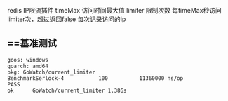 redis IP限流插件
timeMax 访问时间最大值
limiter 限制次数
每timeMax秒访问limiter次，超过返回false
每次记录访问的ip
## ==基准测试
    goos: windows
    goarch: amd64
    pkg: GoWatch/current_limiter
    BenchmarkSerlock-4           100          11360000 ns/op
    PASS
    ok      GoWatch/current_limiter 1.386s
